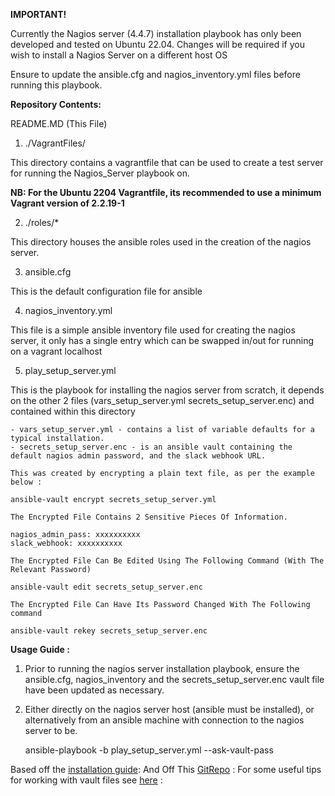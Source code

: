 **IMPORTANT!**

Currently the Nagios server (4.4.7) installation playbook has only been developed and tested on Ubuntu 22.04. Changes will be required if you wish to install a Nagios Server on a different host OS

Ensure to update the ansible.cfg and nagios_inventory.yml files before running this playbook.

**Repository Contents:**

README.MD (This File)

1) ./VagrantFiles/

  This directory contains a vagrantfile that can be used to create a test server for running the Nagios_Server playbook on.

  **NB: For the Ubuntu 2204 Vagrantfile, its recommended to use a minimum Vagrant version of 2.2.19-1**

2) ./roles/*

This directory houses the ansible roles used in the creation of the nagios server.

3) ansible.cfg

This is the default configuration file for ansible

4) nagios_inventory.yml

This file is a simple ansible inventory file used for creating the nagios server, it only has a single entry which can be swapped in/out for running on a vagrant localhost

5)  play_setup_server.yml

This is the playbook for installing the nagios server from scratch, it depends on the other 2 files (vars_setup_server.yml secrets_setup_server.enc) and contained within this directory

    - vars_setup_server.yml - contains a list of variable defaults for a typical installation.
    - secrets_setup_server.enc - is an ansible vault containing the default nagios admin password, and the slack webhook URL.

    This was created by encrypting a plain text file, as per the example below :

    ansible-vault encrypt secrets_setup_server.yml

    The Encrypted File Contains 2 Sensitive Pieces Of Information.

    nagios_admin_pass: xxxxxxxxxx
    slack_webhook: xxxxxxxxxx

    The Encrypted File Can Be Edited Using The Following Command (With The Relevant Password)

    ansible-vault edit secrets_setup_server.enc

    The Encrypted File Can Have Its Password Changed With The Following command

    ansible-vault rekey secrets_setup_server.enc


**Usage Guide :**

1) Prior to running the nagios server installation playbook, ensure the ansible.cfg, nagios_inventory and the secrets_setup_server.enc vault file have been updated as necessary.

2) Either directly on the nagios server host (ansible must be installed), or alternatively from an ansible machine with connection to the nagios server to be.

    ansible-playbook -b play_setup_server.yml --ask-vault-pass

Based off the [installation guide](https://support.nagios.com/kb/article/nagios-core-installing-nagios-core-from-source-96.html):
And Off This [GitRepo](https://github.com/Willsparker/AnsibleBoilerPlates/tree/main/Nagios) :
For some useful tips for working with vault files see [here](https://docs.ansible.com/ansible/latest/user_guide/vault.html) :
